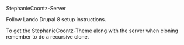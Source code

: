 StephanieCoontz-Server

Follow Lando Drupal 8 setup instructions.

To get the StephanieCoontz-Theme along with the server when cloning remember to do a recursive clone.
